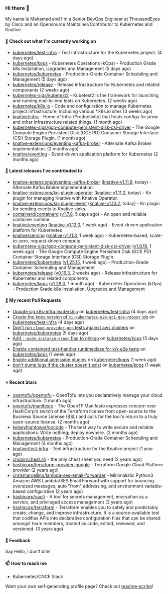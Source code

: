 ### Hi there 👋

My name is Mahamed and I'm a Senior DevOps Engineer at ThousandEyes by Cisco and an Opensource Maintainer/Contributor to Kubernetes and Knative.

#### 👷 Check out what I'm currently working on

- [kubernetes/test-infra](https://github.com/kubernetes/test-infra) - Test infrastructure for the Kubernetes project. (4 days ago)
- [kubernetes/kops](https://github.com/kubernetes/kops) - Kubernetes Operations (kOps) - Production Grade k8s Installation, Upgrades and Management (5 days ago)
- [kubernetes/kubernetes](https://github.com/kubernetes/kubernetes) - Production-Grade Container Scheduling and Management (5 days ago)
- [kubernetes/release](https://github.com/kubernetes/release) - Release infrastructure for Kubernetes and related components (2 weeks ago)
- [kubernetes-sigs/kubetest2](https://github.com/kubernetes-sigs/kubetest2) - Kubetest2 is the framework for launching and running end-to-end tests on Kubernetes. (2 weeks ago)
- [kubernetes/k8s.io](https://github.com/kubernetes/k8s.io) - Code and configuration to manage Kubernetes project infrastructure, including various *.k8s.io sites (3 weeks ago)
- [knative/infra](https://github.com/knative/infra) - Home of Infra (Productivity) that hosts configs for prow and other infrastructure related things. (1 month ago)
- [kubernetes-sigs/gcp-compute-persistent-disk-csi-driver](https://github.com/kubernetes-sigs/gcp-compute-persistent-disk-csi-driver) - The Google Compute Engine Persistent Disk (GCE PD) Container Storage Interface (CSI) Storage Plugin. (1 month ago)
- [knative-extensions/eventing-kafka-broker](https://github.com/knative-extensions/eventing-kafka-broker) - Alternate Kafka Broker implementation. (2 months ago)
- [knative/eventing](https://github.com/knative/eventing) - Event-driven application platform for Kubernetes (2 months ago)

#### 🔭 Latest releases I've contributed to

- [knative-extensions/eventing-kafka-broker](https://github.com/knative-extensions/eventing-kafka-broker) ([knative-v1.11.8](https://github.com/knative-extensions/eventing-kafka-broker/releases/tag/knative-v1.11.8), today) - Alternate Kafka Broker implementation.
- [knative-extensions/kn-plugin-operator](https://github.com/knative-extensions/kn-plugin-operator) ([knative-v1.11.2](https://github.com/knative-extensions/kn-plugin-operator/releases/tag/knative-v1.11.2), today) - Kn plugin for managing Knative with Knative Operator.
- [knative-extensions/kn-plugin-event](https://github.com/knative-extensions/kn-plugin-event) ([knative-v1.10.2](https://github.com/knative-extensions/kn-plugin-event/releases/tag/knative-v1.10.2), today) - Kn plugin for sending events to Knative sinks.
- [containerd/containerd](https://github.com/containerd/containerd) ([v1.7.8](https://github.com/containerd/containerd/releases/tag/v1.7.8), 5 days ago) - An open and reliable container runtime
- [knative/eventing](https://github.com/knative/eventing) ([knative-v1.12.0](https://github.com/knative/eventing/releases/tag/knative-v1.12.0), 1 week ago) - Event-driven application platform for Kubernetes
- [knative/serving](https://github.com/knative/serving) ([knative-v1.11.3](https://github.com/knative/serving/releases/tag/knative-v1.11.3), 1 week ago) - Kubernetes-based, scale-to-zero, request-driven compute
- [kubernetes-sigs/gcp-compute-persistent-disk-csi-driver](https://github.com/kubernetes-sigs/gcp-compute-persistent-disk-csi-driver) ([v1.8.16](https://github.com/kubernetes-sigs/gcp-compute-persistent-disk-csi-driver/releases/tag/v1.8.16), 1 week ago) - The Google Compute Engine Persistent Disk (GCE PD) Container Storage Interface (CSI) Storage Plugin.
- [kubernetes/kubernetes](https://github.com/kubernetes/kubernetes) ([v1.25.15](https://github.com/kubernetes/kubernetes/releases/tag/v1.25.15), 1 week ago) - Production-Grade Container Scheduling and Management
- [kubernetes/release](https://github.com/kubernetes/release) ([v0.16.3](https://github.com/kubernetes/release/releases/tag/v0.16.3), 2 weeks ago) - Release infrastructure for Kubernetes and related components
- [kubernetes/kops](https://github.com/kubernetes/kops) ([v1.28.0](https://github.com/kubernetes/kops/releases/tag/v1.28.0), 1 month ago) - Kubernetes Operations (kOps) - Production Grade k8s Installation, Upgrades and Management

#### 🔨 My recent Pull Requests

- [Update sig k8s-infra leadership](https://github.com/kubernetes/test-infra/pull/31149) on [kubernetes/test-infra](https://github.com/kubernetes/test-infra) (4 days ago)
- [Create the kops version of `ci-kubernetes-e2e-gci-gce-reboot` job](https://github.com/kubernetes/test-infra/pull/31148) on [kubernetes/test-infra](https://github.com/kubernetes/test-infra) (4 days ago)
- [Don&#39;t run `cloud-provider-gcp` tests against aws clusters](https://github.com/kubernetes/kubernetes/pull/121555) on [kubernetes/kubernetes](https://github.com/kubernetes/kubernetes) (5 days ago)
- [Add `--node-instance-group` flag to ginkgo](https://github.com/kubernetes/kops/pull/16065) on [kubernetes/kops](https://github.com/kubernetes/kops) (5 days ago)
- [Enable containerd test-handler runtimeclass for k/k e2e tests](https://github.com/kubernetes/kops/pull/16056) on [kubernetes/kops](https://github.com/kubernetes/kops) (1 week ago)
- [Enable additional admission plugins](https://github.com/kubernetes/kops/pull/16055) on [kubernetes/kops](https://github.com/kubernetes/kops) (1 week ago)
- [don&#39;t dump logs if the cluster doesn&#39;t exist](https://github.com/kubernetes/kops/pull/16054) on [kubernetes/kops](https://github.com/kubernetes/kops) (1 week ago)

#### ⭐ Recent Stars

- [opentofu/opentofu](https://github.com/opentofu/opentofu) - OpenTofu lets you declaratively manage your cloud infrastructure. (1 month ago)
- [opentofu/manifesto](https://github.com/opentofu/manifesto) - The OpenTF Manifesto expresses concern over HashiCorp&#39;s switch of the Terraform license from open-source to the Business Source License (BSL) and calls for the tool&#39;s return to a truly open-source license. (2 months ago)
- [kelseyhightower/nocode](https://github.com/kelseyhightower/nocode) - The best way to write secure and reliable applications. Write nothing; deploy nowhere. (2 months ago)
- [kubernetes/kubernetes](https://github.com/kubernetes/kubernetes) - Production-Grade Container Scheduling and Management (4 months ago)
- [knative/test-infra](https://github.com/knative/test-infra) - Test infrastructure for the Knative project (1 year ago)
- [chubin/cheat.sh](https://github.com/chubin/cheat.sh) - the only cheat sheet you need (2 years ago)
- [hashicorp/terraform-provider-google](https://github.com/hashicorp/terraform-provider-google) - Terraform Google Cloud Platform provider (2 years ago)
- [chrismarcellino/lambda-ses-email-forwarder](https://github.com/chrismarcellino/lambda-ses-email-forwarder) - Minimalistic Python3 Amazon AWS Lambda/SES Email Forward with support for bouncing oversized messages, auto &#34;from&#34; addressing, and environment variable-based configuration (2 years ago)
- [hashicorp/vault](https://github.com/hashicorp/vault) - A tool for secrets management, encryption as a service, and privileged access management (3 years ago)
- [hashicorp/terraform](https://github.com/hashicorp/terraform) - Terraform enables you to safely and predictably create, change, and improve infrastructure. It is a source-available tool that codifies APIs into declarative configuration files that can be shared amongst team members, treated as code, edited, reviewed, and versioned. (3 years ago)

#### 💬 Feedback

Say Hello, I don't bite!

#### 📫 How to reach me

- Kubernetes/CNCF Slack

Want your own self-generating profile page? Check out [readme-scribe](https://github.com/muesli/readme-scribe)!



